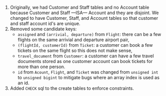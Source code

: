 1. Originally, we had Customer and Staff tables and no Account table because Customer and Staff —ISA— Account and they are disjoint. We changed to have Customer, Staff, and Account tables so that customer and staff account id's are unique.
2. Removed some candidate keys: 
   - `assigned` and `(arrivial, departure)` from `Flight`: there can be a few flights on the same arrivial and departure airport pair, 
   - `(flightId, customerId)` from `Ticket`: a customer can book a few tickets on the same flight so this does not make sense,
   - `travel_document` from `Customer`: a customer can have a few travel documents stored as one customer account can book tickets for more than one person.
   - `id` from `Acount`, `Flight`, and `Ticket` was changed from `unsigned int` to `unsigned bigint` to mitigate bugs where an array index is used as an id.
3. Added `CHECK` sql to the create tables to enforce constraints.